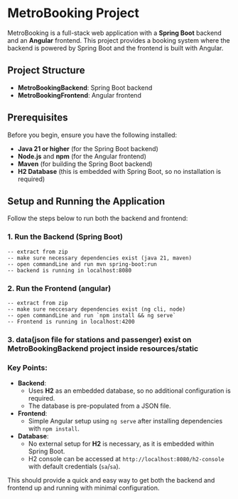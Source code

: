 # MetroBooking Project

MetroBooking is a full-stack web application with a **Spring Boot** backend and an **Angular** frontend. This project provides a booking system where the backend is powered by Spring Boot and the frontend is built with Angular.

## Project Structure

- **MetroBookingBackend**: Spring Boot backend
- **MetroBookingFrontend**: Angular frontend

## Prerequisites

Before you begin, ensure you have the following installed:

- **Java 21 or higher** (for the Spring Boot backend)
- **Node.js** and **npm** (for the Angular frontend)
- **Maven** (for building the Spring Boot backend)
- **H2 Database** (this is embedded with Spring Boot, so no installation is required)

## Setup and Running the Application

Follow the steps below to run both the backend and frontend:

### 1. Run the Backend (Spring Boot)
    -- extract from zip 
    -- make sure necessary dependencies exist (java 21, maven)
    -- open commandLine and run mvn spring-boot:run
    -- backend is running in localhost:8080

### 2. Run the Frontend (angular)
    -- extract from zip
    -- make sure neccesary dependencies exist (ng cli, node)
    -- open commandLine and run `npm install && ng serve`
    -- Frontend is running in localhost:4200

### 3. data(json file for stations and passenger) exist on MetroBookingBackend project inside resources/static

### Key Points:
- **Backend**:
  - Uses **H2** as an embedded database, so no additional configuration is required.
  - The database is pre-populated from a JSON file.
- **Frontend**:
  - Simple Angular setup using `ng serve` after installing dependencies with `npm install`.
- **Database**:
  - No external setup for **H2** is necessary, as it is embedded within Spring Boot.
  - H2 console can be accessed at `http://localhost:8080/h2-console` with default credentials (`sa`/`sa`).

This should provide a quick and easy way to get both the backend and frontend up and running with minimal configuration.
